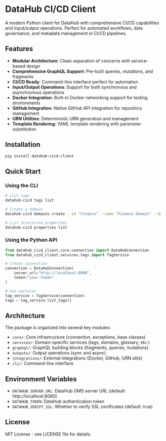 # DataHub CI/CD Client

A modern Python client for DataHub with comprehensive CI/CD capabilities and input/output operations.
Perfect for automated workflows, data governance, and metadata management in CI/CD pipelines.

## Features

- **Modular Architecture**: Clean separation of concerns with service-based design
- **Comprehensive GraphQL Support**: Pre-built queries, mutations, and fragments
- **CI/CD Ready**: Command-line interface perfect for automation
- **Input/Output Operations**: Support for both synchronous and asynchronous operations
- **Docker Integration**: Built-in Docker networking support for testing environments
- **GitHub Integration**: Native GitHub API integration for repository management
- **URN Utilities**: Deterministic URN generation and management
- **Template Rendering**: YAML template rendering with parameter substitution

## Installation

```bash
pip install datahub-cicd-client
```

## Quick Start

### Using the CLI

```bash
# List tags
datahub-cicd tags list

# Create a domain
datahub-cicd domains create --id "finance" --name "Finance Domain" --description "Financial data domain"

# List structured properties
datahub-cicd properties list
```

### Using the Python API

```python
from datahub_cicd_client.core.connection import DataHubConnection
from datahub_cicd_client.services.tags import TagService

# Create connection
connection = DataHubConnection(
    server_url="http://localhost:8080",
    token="your-token"
)

# Use services
tag_service = TagService(connection)
tags = tag_service.list_tags()
```

## Architecture

The package is organized into several key modules:

- `core/`: Core infrastructure (connection, exceptions, base classes)
- `services/`: Domain-specific services (tags, domains, glossary, etc.)
- `graphql/`: GraphQL building blocks (fragments, queries, mutations)
- `outputs/`: Output operations (sync and async)
- `integrations/`: External integrations (Docker, GitHub, URN utils)
- `cli/`: Command-line interface

## Environment Variables

- `DATAHUB_SERVER_URL`: DataHub GMS server URL (default: http://localhost:8080)
- `DATAHUB_TOKEN`: DataHub authentication token
- `DATAHUB_VERIFY_SSL`: Whether to verify SSL certificates (default: true)

## License

MIT License - see LICENSE file for details. 